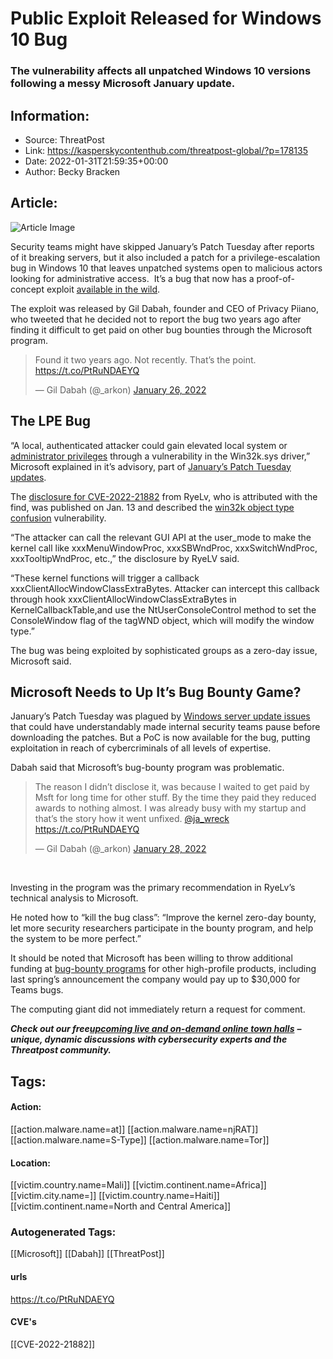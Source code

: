 # Public Exploit Released for Windows 10 Bug
### The vulnerability affects all unpatched Windows 10 versions following a messy Microsoft January update.

## Information:
+ Source: ThreatPost
+ Link: https://kasperskycontenthub.com/threatpost-global/?p=178135
+ Date: 2022-01-31T21:59:35+00:00
+ Author: Becky Bracken


## Article:
![Article Image](https://media.threatpost.com/wp-content/uploads/sites/103/2021/09/17080004/Windows_tablet.jpg)

Security teams might have skipped January’s Patch Tuesday after reports of it breaking servers, but it also included a patch for a privilege-escalation bug in Windows 10 that leaves unpatched systems open to malicious actors looking for administrative access.  It’s a bug that now has a proof-of-concept exploit [available in the wild](https://github.com/gdabah/win32k-bugs/blob/master/console.cpp).


The exploit was released by Gil Dabah, founder and CEO of Privacy Piiano, who tweeted that he decided not to report the bug two years ago after finding it difficult to get paid on other bug bounties through the Microsoft program.



> 
> Found it two years ago. Not recently. That’s the point. <https://t.co/PtRuNDAEYQ>
> 
> 
> — Gil Dabah (@\_arkon) [January 26, 2022](https://twitter.com/_arkon/status/1486449470741135362?ref_src=twsrc%5Etfw)
> 
> 



**The LPE Bug**
---------------


“A local, authenticated attacker could gain elevated local system or [administrator privileges](https://msrc.microsoft.com/update-guide/vulnerability/CVE-2022-21882) through a vulnerability in the Win32k.sys driver,” Microsoft explained in it’s advisory, part of [January’s Patch Tuesday updates](https://threatpost.com/microsoft-wormable-critical-rce-bug-zero-day/177564/).


The [disclosure for CVE-2022-21882](https://googleprojectzero.github.io/0days-in-the-wild/0day-RCAs/2022/CVE-2022-21882.html) from RyeLv, who is attributed with the find, was published on Jan. 13 and described the [win32k object type confusion](https://msrc.microsoft.com/update-guide/vulnerability/CVE-2022-21882) vulnerability.


“The attacker can call the relevant GUI API at the user\_mode to make the kernel call like xxxMenuWindowProc, xxxSBWndProc, xxxSwitchWndProc, xxxTooltipWndProc, etc.,” the disclosure by RyeLV said.


“These kernel functions will trigger a callback xxxClientAllocWindowClassExtraBytes. Attacker can intercept this callback through hook xxxClientAllocWindowClassExtraBytes in KernelCallbackTable,and use the NtUserConsoleControl method to set the ConsoleWindow flag of the tagWND object, which will modify the window type.”


The bug was being exploited by sophisticated groups as a zero-day issue, Microsoft said.




**Microsoft Needs to Up It’s Bug Bounty Game?**
-----------------------------------------------


January’s Patch Tuesday was plagued by [Windows server update issues](https://threatpost.com/microsoft-yanks-buggy-windows-server-updates/177648/) that could have understandably made internal security teams pause before downloading the patches. But a PoC is now available for the bug, putting exploitation in reach of cybercriminals of all levels of expertise.


Dabah said that Microsoft’s bug-bounty program was problematic.



> 
> The reason I didn’t disclose it, was because I waited to get paid by Msft for long time for other stuff. By the time they paid they reduced awards to nothing almost. I was already busy with my startup and that’s the story how it went unfixed. [@ja\_wreck](https://twitter.com/ja_wreck?ref_src=twsrc%5Etfw) <https://t.co/PtRuNDAEYQ>
> 
> 
> — Gil Dabah (@\_arkon) [January 28, 2022](https://twitter.com/_arkon/status/1487005745023537157?ref_src=twsrc%5Etfw)
> 
> 



 


Investing in the program was the primary recommendation in RyeLv’s technical analysis to Microsoft.


He noted how to “kill the bug class”: “Improve the kernel zero-day bounty, let more security researchers participate in the bounty program, and help the system to be more perfect.”


It should be noted that Microsoft has been willing to throw additional funding at [bug-bounty programs](https://threatpost.com/microsoft-30k-teams-bugs/165037/) for other high-profile products, including last spring’s announcement the company would pay up to $30,000 for Teams bugs.


The computing giant did not immediately return a request for comment.


***Check out our free***[***upcoming live and on-demand online town halls***](https://threatpost.com/category/webinars/) ***– unique, dynamic discussions with cybersecurity experts and the Threatpost community.***





## Tags:

#### Action:
[[action.malware.name=at]] [[action.malware.name=njRAT]] [[action.malware.name=S-Type]] [[action.malware.name=Tor]]

#### Location:
[[victim.country.name=Mali]] [[victim.continent.name=Africa]] [[victim.city.name=]] [[victim.country.name=Haiti]] [[victim.continent.name=North and Central America]]

### Autogenerated Tags:
[[Microsoft]] [[Dabah]] [[ThreatPost]]
#### urls
https://t.co/PtRuNDAEYQ
#### CVE's
[[CVE-2022-21882]]

